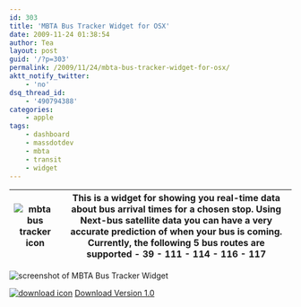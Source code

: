 ```yaml
---
id: 303
title: 'MBTA Bus Tracker Widget for OSX'
date: 2009-11-24 01:38:54
author: Tea
layout: post
guid: '/?p=303'
permalink: /2009/11/24/mbta-bus-tracker-widget-for-osx/
aktt_notify_twitter:
    - 'no'
dsq_thread_id:
    - '490794388'
categories:
    - apple
tags:
    - dashboard
    - massdotdev
    - mbta
    - transit
    - widget
---
```


| ![mbta bus tracker icon](/apps/mbta/bustracker/icon.png) | This is a widget for showing you real-time data about bus arrival times for a chosen stop. Using Next-bus satellite data you can have a very accurate prediction of when your bus is coming. Currently, the following 5 bus routes are supported  - 39 - 111 - 114 - 116 - 117 |
|---|---|

![screenshot of MBTA Bus Tracker Widget](/apps/mbta/bustracker/mbtabustracker_screenshot.png)

[![download icon](/img/famfamicons/icons/page_white_put.png)](/apps/mbta/bustracker/MBTABusTracker.zip) [Download Version 1.0](/apps/mbta/bustracker/MBTABusTracker.zip)